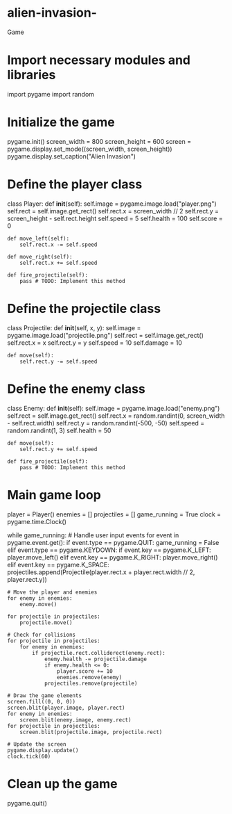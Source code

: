 # alien-invasion-
Game
# Import necessary modules and libraries
import pygame
import random

# Initialize the game
pygame.init()
screen_width = 800
screen_height = 600
screen = pygame.display.set_mode((screen_width, screen_height))
pygame.display.set_caption("Alien Invasion")

# Define the player class
class Player:
    def __init__(self):
        self.image = pygame.image.load("player.png")
        self.rect = self.image.get_rect()
        self.rect.x = screen_width // 2
        self.rect.y = screen_height - self.rect.height
        self.speed = 5
        self.health = 100
        self.score = 0
        
    def move_left(self):
        self.rect.x -= self.speed
        
    def move_right(self):
        self.rect.x += self.speed
        
    def fire_projectile(self):
        pass # TODO: Implement this method
        
# Define the projectile class
class Projectile:
    def __init__(self, x, y):
        self.image = pygame.image.load("projectile.png")
        self.rect = self.image.get_rect()
        self.rect.x = x
        self.rect.y = y
        self.speed = 10
        self.damage = 10
        
    def move(self):
        self.rect.y -= self.speed
        
# Define the enemy class
class Enemy:
    def __init__(self):
        self.image = pygame.image.load("enemy.png")
        self.rect = self.image.get_rect()
        self.rect.x = random.randint(0, screen_width - self.rect.width)
        self.rect.y = random.randint(-500, -50)
        self.speed = random.randint(1, 3)
        self.health = 50
        
    def move(self):
        self.rect.y += self.speed
        
    def fire_projectile(self):
        pass # TODO: Implement this method
        
# Main game loop
player = Player()
enemies = []
projectiles = []
game_running = True
clock = pygame.time.Clock()

while game_running:
    # Handle user input events
    for event in pygame.event.get():
        if event.type == pygame.QUIT:
            game_running = False
        elif event.type == pygame.KEYDOWN:
            if event.key == pygame.K_LEFT:
                player.move_left()
            elif event.key == pygame.K_RIGHT:
                player.move_right()
            elif event.key == pygame.K_SPACE:
                projectiles.append(Projectile(player.rect.x + player.rect.width // 2, player.rect.y))
    
    # Move the player and enemies
    for enemy in enemies:
        enemy.move()
        
    for projectile in projectiles:
        projectile.move()
    
    # Check for collisions
    for projectile in projectiles:
        for enemy in enemies:
            if projectile.rect.colliderect(enemy.rect):
                enemy.health -= projectile.damage
                if enemy.health <= 0:
                    player.score += 10
                    enemies.remove(enemy)
                projectiles.remove(projectile)
                
    # Draw the game elements
    screen.fill((0, 0, 0))
    screen.blit(player.image, player.rect)
    for enemy in enemies:
        screen.blit(enemy.image, enemy.rect)
    for projectile in projectiles:
        screen.blit(projectile.image, projectile.rect)
        
    # Update the screen
    pygame.display.update()
    clock.tick(60)

# Clean up the game
pygame.quit()
